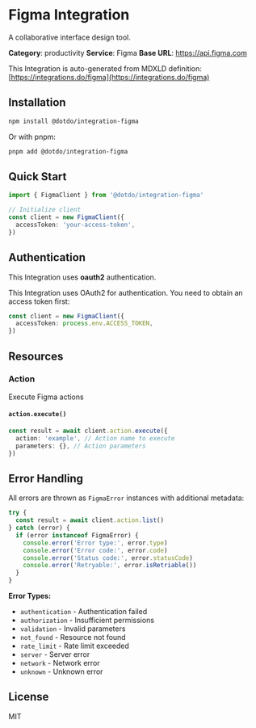 # Figma Integration

A collaborative interface design tool.

**Category**: productivity
**Service**: Figma
**Base URL**: https://api.figma.com

This Integration is auto-generated from MDXLD definition: [https://integrations.do/figma](https://integrations.do/figma)

## Installation

```bash
npm install @dotdo/integration-figma
```

Or with pnpm:

```bash
pnpm add @dotdo/integration-figma
```

## Quick Start

```typescript
import { FigmaClient } from '@dotdo/integration-figma'

// Initialize client
const client = new FigmaClient({
  accessToken: 'your-access-token',
})
```

## Authentication

This Integration uses **oauth2** authentication.

This Integration uses OAuth2 for authentication. You need to obtain an access token first:

```typescript
const client = new FigmaClient({
  accessToken: process.env.ACCESS_TOKEN,
})
```

## Resources

### Action

Execute Figma actions

#### `action.execute()`

```typescript
const result = await client.action.execute({
  action: 'example', // Action name to execute
  parameters: {}, // Action parameters
})
```

## Error Handling

All errors are thrown as `FigmaError` instances with additional metadata:

```typescript
try {
  const result = await client.action.list()
} catch (error) {
  if (error instanceof FigmaError) {
    console.error('Error type:', error.type)
    console.error('Error code:', error.code)
    console.error('Status code:', error.statusCode)
    console.error('Retryable:', error.isRetriable())
  }
}
```

**Error Types:**

- `authentication` - Authentication failed
- `authorization` - Insufficient permissions
- `validation` - Invalid parameters
- `not_found` - Resource not found
- `rate_limit` - Rate limit exceeded
- `server` - Server error
- `network` - Network error
- `unknown` - Unknown error

## License

MIT
